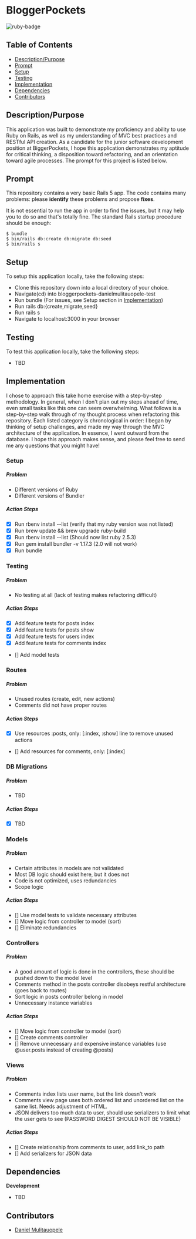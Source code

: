 # BloggerPockets
<img src="https://img.shields.io/badge/ruby%20-v2.4.1-brightgreen.svg" title="ruby-badge">

## Table of Contents

* [Description/Purpose](#descriptionpurpose)
* [Prompt](#prompt)
* [Setup](#setup)
* [Testing](#testing)
* [Implementation](#implementation)
* [Dependencies](#dependencies)
* [Contributors](#contributors)

## Description/Purpose

This application was built to demonstrate my proficiency and ability to use Ruby on Rails, as well
as my understanding of MVC best practices and RESTful API creation. As a candidate for the junior
software development position at BiggerPockets, I hope this application demonstrates my aptitude for critical thinking, a disposition toward refactoring, and an orientation toward agile processes. The prompt for this project is listed below.

## Prompt

This repository contains a very basic Rails 5 app.
The code contains many problems: please **identify** these problems and propose **fixes**.

It is not essential to run the app in order to find the issues, but it may help you to do so and that's totally fine. The standard Rails startup procedure should be enough:

````
$ bundle
$ bin/rails db:create db:migrate db:seed
$ bin/rails s
````

## Setup

To setup this application locally, take the following steps:

* Clone this repository down into a local directory of your choice.
* Navigate(cd) into bloggerpockets-danielmulitauopele-test
* Run bundle (For issues, see Setup section in [Implementation](#implementation))
* Run rails db:{create,migrate,seed}
* Run rails s
* Navigate to localhost:3000 in your browser

## Testing

To test this application locally, take the following steps:

* TBD

## Implementation

I chose to approach this take home exercise with a step-by-step methodology. In general, when I don't plan out my steps ahead of time, even small tasks like this one can seem overwhelming. What follows is a step-by-step walk through of my thought process when refactoring this repository. Each listed category is chronological in order: I began by thinking of setup challenges, and made my way through the MVC architecture of the application. In essence, I went outward from the database. I hope this approach makes sense, and please feel free to send me any questions that you might have!


### Setup

##### Problem

* Different versions of Ruby
* Different versions of Bundler

##### Action Steps

- [X] Run rbenv install --list (verify that my ruby version was not listed)
- [X] Run brew update && brew upgrade ruby-build
- [X] Run rbenv install --list (Should now list ruby 2.5.3)
- [X] Run gem install bundler -v 1.17.3 (2.0 will not work)
- [X] Run bundle

### Testing

##### Problem

* No testing at all (lack of testing makes refactoring difficult)

##### Action Steps

- [X] Add feature tests for posts index
- [X] Add feature tests for posts show
- [X] Add feature tests for users index
- [X] Add feature tests for comments index
- [] Add model tests

### Routes

##### Problem

* Unused routes (create, edit, new actions)
* Comments did not have proper routes

##### Action Steps

- [X] Use resources :posts, only: [:index, :show] line to remove unused actions
- [] Add resources for comments, only: [:index]

### DB Migrations

##### Problem

* TBD

##### Action Steps

- [X] TBD

### Models

##### Problem

* Certain attributes in models are not validated
* Most DB logic should exist here, but it does not
* Code is not optimized, uses redundancies
* Scope logic

##### Action Steps

- [] Use model tests to validate necessary attributes
- [] Move logic from controller to model (sort)
- [] Eliminate redundancies

### Controllers

##### Problem

* A good amount of logic is done in the controllers, these should be pushed down to the model level
* Comments method in the posts controller disobeys restful architecture (goes back to routes)
* Sort logic in posts controller belong in model
* Unnecessary instance variables

##### Action Steps

- [] Move logic from controller to model (sort)
- [] Create comments controller
- [] Remove unnecessary and expensive instance variables (use @user.posts instead of creating @posts)

### Views

##### Problem

* Comments index lists user name, but the link doesn’t work
* Comments view page uses both ordered list and unordered list on the same list. Needs adjustment of HTML. 
* JSON delivers too much data to user, should use serializers to limit what the user gets to see (PASSWORD DIGEST SHOULD NOT BE VISIBLE)


##### Action Steps

- [] Create relationship from comments to user, add link_to path
- [] Add serializers for JSON data

## Dependencies

**Development**

* TBD

## Contributors

* [Daniel Mulitauopele](https://github.com/DanielMulitauopele)
